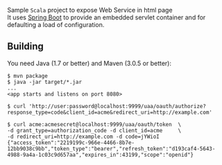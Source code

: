 Sample `Scala` project to expose Web Service in html page   
It uses [Spring Boot](https://github.com/spring-projects/spring-boot) to provide an embedded servlet container and for defaulting a load of
configuration.

## Building

You need Java (1.7 or better) and Maven (3.0.5 or better):

```
$ mvn package
$ java -jar target/*.jar
...
<app starts and listens on port 8080>
```


```
$ curl 'http://user:password@localhost:9999/uaa/oauth/authorize?response_type=code&client_id=acme&redirect_uri=http://example.com'

$ curl acme:acmesecret@localhost:9999/uaa/oauth/token  \
-d grant_type=authorization_code -d client_id=acme     \
-d redirect_uri=http://example.com -d code=jYWioI
{"access_token":"2219199c-966e-4466-8b7e-12bb9038c9bb","token_type":"bearer","refresh_token":"d193caf4-5643-4988-9a4a-1c03c9d657aa","expires_in":43199,"scope":"openid"}
```